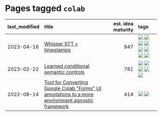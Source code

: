 # Pages tagged `colab`

|last_modified|title|est. idea maturity|tags
|:---|:---|---:|:---|
|2023-04-16|[Whisper STT + timestamps](../whisper-stt-plus-timestamps.md)|847|[![](https://img.shields.io/badge/tag-colab-f14da)](../tags/colab.md) [![](https://img.shields.io/badge/tag-dataset-112e27)](../tags/dataset.md) [![](https://img.shields.io/badge/tag-experimental-96f021)](../tags/experimental.md) [![](https://img.shields.io/badge/tag-meta-48fb29)](../tags/meta.md) [![](https://img.shields.io/badge/tag-prompting-5d9a82)](../tags/prompting.md) [![](https://img.shields.io/badge/tag-publicgood-d5f6c6)](../tags/publicgood.md) [![](https://img.shields.io/badge/tag-stability-4db4d2)](../tags/stability.md) [![](https://img.shields.io/badge/tag-tooling-aa21fc)](../tags/tooling.md)|
|2023-02-22|[Learned conditional semantic controls](../learned-conditional-semantic-controls.md)|781|[![](https://img.shields.io/badge/tag-animation-ea1833)](../tags/animation.md) [![](https://img.shields.io/badge/tag-colab-f14da)](../tags/colab.md) [![](https://img.shields.io/badge/tag-experimental-96f021)](../tags/experimental.md) [![](https://img.shields.io/badge/tag-prompting-5d9a82)](../tags/prompting.md) [![](https://img.shields.io/badge/tag-tooling-aa21fc)](../tags/tooling.md)|
|2022-08-14|[Tool for Converting Google Colab "Forms" UI annotations to a more environment agnostic framework](../colab-ui-converter.md)|414|[![](https://img.shields.io/badge/tag-colab-f14da)](../tags/colab.md) [![](https://img.shields.io/badge/tag-tooling-aa21fc)](../tags/tooling.md)|